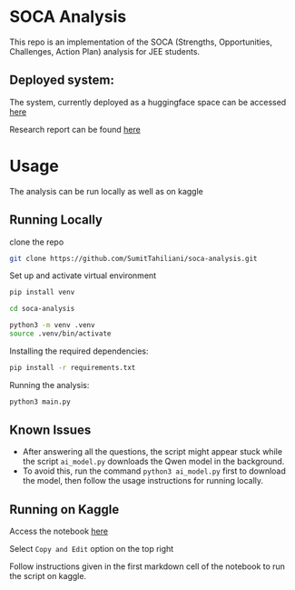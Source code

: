 
# SOCA Analysis

This repo is an implementation of the SOCA (Strengths, Opportunities, Challenges, Action Plan) analysis for JEE students.


## Deployed system:
The system, currently deployed as a huggingface space can be accessed [here](https://huggingface.co/spaces/sumittahiliani/soca-deployment)

Research report can be found [here](https://docs.google.com/document/d/1_QNU1UuKzqSblAmBJ6O-KB37VGlgH5-chohW2AxzUvM/edit?usp=sharing)

# Usage
The analysis can be run locally as well as on kaggle
## Running Locally

clone the repo
```bash
git clone https://github.com/SumitTahiliani/soca-analysis.git
```
Set up and activate virtual environment
```bash
pip install venv

cd soca-analysis

python3 -m venv .venv
source .venv/bin/activate
```

Installing the required dependencies:
```bash
pip install -r requirements.txt
```

Running the analysis:
```bash
python3 main.py
```

## Known Issues
- After answering all the questions, the script might appear stuck while the script ```ai_model.py``` downloads the Qwen model in the background.
- To avoid this, run the command ```python3 ai_model.py``` first to download the model, then follow the usage instructions for running locally.
## Running on Kaggle

Access the notebook 
[here](https://www.kaggle.com/code/sumittahiliani/studiez-2)

Select ```Copy and Edit``` option on the top right

Follow instructions given in the first markdown cell of the notebook to run the script on kaggle.


